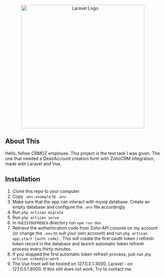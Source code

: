 <p align="center"><a href="https://laravel.com" target="_blank"><img src="https://raw.githubusercontent.com/laravel/art/master/logo-lockup/5%20SVG/2%20CMYK/1%20Full%20Color/laravel-logolockup-cmyk-red.svg" width="400" alt="Laravel Logo"></a></p>

## About This

Hello, fellow CRMOZ employee. This project is the test task I was given.
The one that needed a Deal/Account creation form with ZohoCRM integration,
made with Laravel and Vue.

## Installation

<ol>
    <li>Clone this repo to your computer</li>
    <li>Copy <code>.env.example</code> to <code>.env</code></li>
    <li>
        Make sure that the app can interact with mysql database. 
        Create an empty database and configure the <code>.env</code> file accordingly
    </li>
    <li>Run <code>php artisan migrate</code></li>
    <li>Run <code>php artisan serve</code></li>
    <li>In <code>VUEISTOOFRENCH</code> directory run <code>npm run dev</code></li>
    <li>
        Retrieve the authentication code from Zoho API console on my account
        (or change the <code>.env</code> to suit your own account) and run 
        <code>php artisan app:start {auth code}</code> . This will create
        the first oauth token / refresh token record in the database and 
        launch automatic token refresh process every thirty minutes.
    </li>
    <li>
        If you stopped the first automatic token refresh process, just run
        <code>php artisan schedule:work</code>
    </li>
    <li>
        The Vue front will be hosted on 127.0.0.1:3000,
        Laravel - on 127.0.0.1:8000. If this still does not work, Try to contact me.
    </li>
</ol>
